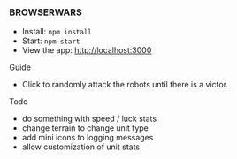 ### BROWSERWARS
- Install: `npm install`
- Start: `npm start`
- View the app: <http://localhost:3000>

Guide
- Click to randomly attack the robots until there is a victor.

Todo
- do something with speed / luck stats
- change terrain to change unit type
- add mini icons to logging messages
- allow customization of unit stats
